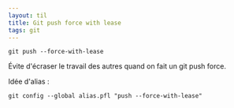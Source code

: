 ```yaml
---
layout: til
title: Git push force with lease
tags: git
---
```


```
git push --force-with-lease
```

Évite d'écraser le travail des autres quand on fait un git push force.

Idée d'alias : 


```
git config --global alias.pfl "push --force-with-lease"
```